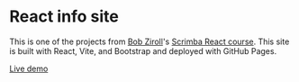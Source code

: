 # React info site

This is one of the projects from <a href="https://github.com/bobziroll">Bob Ziroll</a>'s
<a href='https://scrimba.com/learn/learnreact'>Scrimba React course</a>. This site is built with
React, Vite, and Bootstrap and deployed with GitHub Pages.

[Live demo](https://leejhlouis.github.io/react-info-site/)
